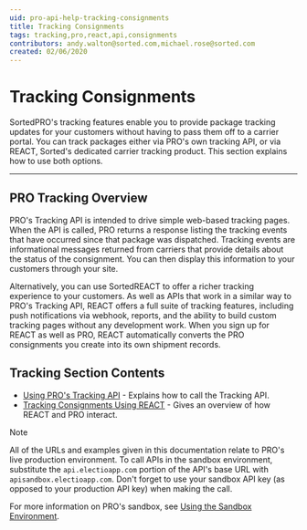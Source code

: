 ```yaml
---
uid: pro-api-help-tracking-consignments
title: Tracking Consignments
tags: tracking,pro,react,api,consignments
contributors: andy.walton@sorted.com,michael.rose@sorted.com
created: 02/06/2020
---
```

# Tracking Consignments

SortedPRO's tracking features enable you to provide package tracking updates for your customers without having to pass them off to a carrier portal. You can track packages either via PRO's own tracking API, or via REACT, Sorted's dedicated carrier tracking product. This section explains how to use both options.

---

## PRO Tracking Overview

PRO's Tracking API is intended to drive simple web-based tracking pages. When the API is called, PRO returns a response listing the tracking events that have occurred since that package was dispatched. Tracking events are informational messages returned from carriers that provide details about the status of the consignment. You can then display this information to your customers through your site.

Alternatively, you can use SortedREACT to offer a richer tracking experience to your customers. As well as APIs that work in a similar way to PRO's Tracking API, REACT offers a full suite of tracking features, including push notifications via webhook, reports, and the ability to build custom tracking pages without any development work. When you sign up for REACT as well as PRO, REACT automatically converts the PRO consignments you create into its own shipment records. 

## Tracking Section Contents

* [Using PRO's Tracking API](/pro/api/help/using_pros_tracking_api.html) - Explains how to call the Tracking API.
* [Tracking Consignments Using REACT](/pro/api/help/tracking_consignments_using_react.html) - Gives an overview of how REACT and PRO interact.

> [!NOTE]
>
> All of the URLs and examples given in this documentation relate to PRO's live production environment. To call APIs in the sandbox environment, substitute the `api.electioapp.com` portion of the API's base URL with `apisandbox.electioapp.com`. Don't forget to use your sandbox API key (as opposed to your production API key) when making the call.
>
> For more information on PRO's sandbox, see [Using the Sandbox Environment](/pro/api/help/introduction.html#using-the-sandbox-environment).